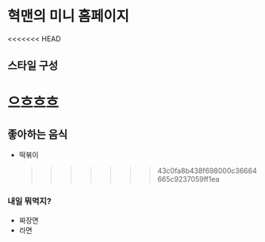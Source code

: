 # 혁맨의 미니 홈페이지

<<<<<<< HEAD

## 스타일 구성

# 으흐흐흐

## 좋아하는 음식

- 떡볶이
  > > > > > > > 43c0fa8b438f698000c36664665c9237059ff1ea

### 내일 뭐먹지?

- 짜장면
- 라면
